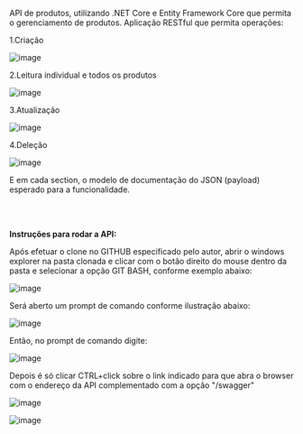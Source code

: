 API de produtos, utilizando .NET Core e Entity Framework Core que permita o gerenciamento de produtos. Aplicação RESTful que permita operações:

1.Criação

![image](https://github.com/user-attachments/assets/773b736c-0679-4e78-94d6-749f2ed6795a)

2.Leitura individual e todos os produtos

![image](https://github.com/user-attachments/assets/fc0ea96f-f7f8-46f6-851b-c244f9be4a51)

3.Atualização

![image](https://github.com/user-attachments/assets/e44f38a6-7ee9-4910-a61d-2d5a5a70888b)

4.Deleção

![image](https://github.com/user-attachments/assets/8ab914a0-f519-47be-b731-98a2135fa8fc)


E em cada section, o modelo de documentação do JSON (payload) esperado para a funcionalidade.



<br>
<br>



**Instruções para rodar a API:**

Após efetuar o clone no GITHUB especificado pelo autor, abrir o windows explorer na pasta clonada e clicar com o botão direito do mouse dentro da pasta e selecionar a opção 
GIT BASH, conforme exemplo abaixo:
 
![image](https://github.com/user-attachments/assets/13f70ae7-d085-40cd-9fde-e19d209396a0)

Será aberto um prompt de comando conforme ilustração abaixo:

![image](https://github.com/user-attachments/assets/3c97d975-3f5e-49e9-a3c3-cbd7464b06bb)

Então, no prompt de comando digite:

![image](https://github.com/user-attachments/assets/a3a954b2-4aa2-494f-99df-529d61df0375)

Depois é só clicar CTRL+click sobre o link indicado para que abra o browser com o endereço da API complementado com a opção "/swagger"

![image](https://github.com/user-attachments/assets/b145c1dd-d468-4ec8-a92c-06c48a2f350c)

![image](https://github.com/user-attachments/assets/137f3d80-b041-4d0f-8bac-f6c9951e34f7)











